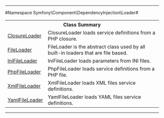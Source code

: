

- - -

#Namespace Symfony\Component\DependencyInjection\Loader#

<table class="title">
<tr><th colspan="2" class="title">Class Summary</th></tr>
<tr><td class="name"><a href="">ClosureLoader</a></td><td class="description">ClosureLoader loads service definitions from a PHP closure.
</td></tr>
<tr><td class="name"><a href="">FileLoader</a></td><td class="description">FileLoader is the abstract class used by all built-in loaders that are file based.</td></tr>
<tr><td class="name"><a href="">IniFileLoader</a></td><td class="description">IniFileLoader loads parameters from INI files.</td></tr>
<tr><td class="name"><a href="">PhpFileLoader</a></td><td class="description">PhpFileLoader loads service definitions from a PHP file.
</td></tr>
<tr><td class="name"><a href="">XmlFileLoader</a></td><td class="description">XmlFileLoader loads XML files service definitions.</td></tr>
<tr><td class="name"><a href="">YamlFileLoader</a></td><td class="description">YamlFileLoader loads YAML files service definitions.
</td></tr>
</table>

- - -

